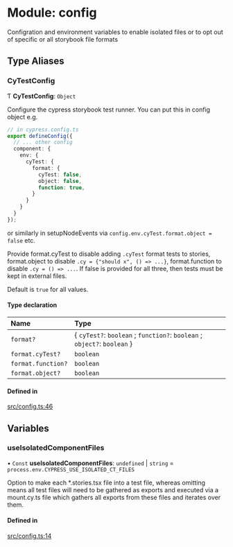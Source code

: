# Module: config

Configration and environment variables to enable isolated files or to
opt out of specific or all storybook file formats

## Type Aliases

### CyTestConfig

Ƭ **CyTestConfig**: `Object`

Configure the cypress storybook test runner.
You can put this in config object e.g.
```ts
// in cypress.config.ts
export defineConfig({
  // ... other config
  component: {
    env: {
      cyTest: {
        format: {
          cyTest: false,
          object: false,
          function: true,
        }
      }
    }
  }
});
```
or similarly in setupNodeEvents via `config.env.cyTest.format.object = false` etc.

Provide format.cyTest to disable adding `.cyTest` format tests to stories,
format.object to disable `.cy = {"should x", () => ...}`, format.function to
disable `.cy = () => ...`. If false is provided for all three, then tests must
be kept in external files.

Default is `true` for all values.

#### Type declaration

| Name | Type |
| :------ | :------ |
| `format?` | { `cyTest?`: `boolean` ; `function?`: `boolean` ; `object?`: `boolean`  } |
| `format.cyTest?` | `boolean` |
| `format.function?` | `boolean` |
| `format.object?` | `boolean` |

#### Defined in

[src/config.ts:46](https://github.com/quotapath/cypress-storybook-component-tests/blob/aa91031/src/config.ts#L46)

## Variables

### useIsolatedComponentFiles

• `Const` **useIsolatedComponentFiles**: `undefined` \| `string` = `process.env.CYPRESS_USE_ISOLATED_CT_FILES`

Option to make each *.stories.tsx file into a test file, whereas omitting
means all test files will need to be gathered as exports and executed
via a mount.cy.ts file which gathers all exports from these files and
iterates over them.

#### Defined in

[src/config.ts:14](https://github.com/quotapath/cypress-storybook-component-tests/blob/aa91031/src/config.ts#L14)
